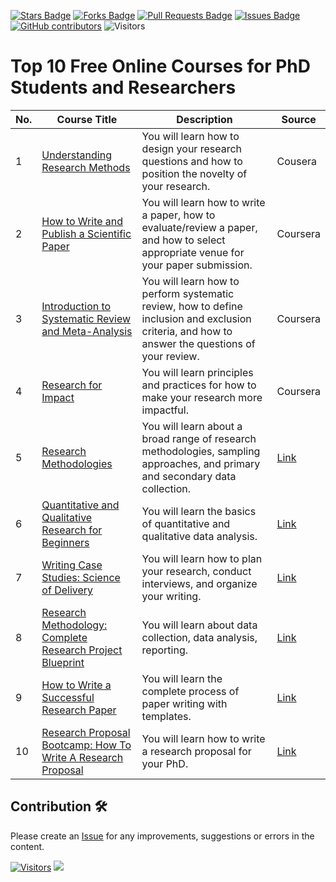 <a href="https://github.com/drshahizan/research-design/stargazers"><img src="https://img.shields.io/github/stars/drshahizan/research-design" alt="Stars Badge"/></a>
<a href="https://github.com/drshahizan/research-design/network/members"><img src="https://img.shields.io/github/forks/drshahizan/research-design" alt="Forks Badge"/></a>
<a href="https://github.com/drshahizan/research-design/pulls"><img src="https://img.shields.io/github/issues-pr/drshahizan/research-design" alt="Pull Requests Badge"/></a>
<a href="https://github.com/drshahizan/research-design"><img src="https://img.shields.io/github/issues/drshahizan/research-design" alt="Issues Badge"/></a>
<a href="https://github.com/drshahizan/research-design/graphs/contributors"><img alt="GitHub contributors" src="https://img.shields.io/github/contributors/drshahizan/research-design?color=2b9348"></a>
![Visitors](https://api.visitorbadge.io/api/visitors?path=https%3A%2F%2Fgithub.com%2Fdrshahizan%2MCSD1043&labelColor=%23d9e3f0&countColor=%23697689&style=flat)

# Top 10 Free Online Courses for PhD Students and Researchers

| No. | Course Title                                                               | Description | Source                                 |
|-----|--------------------------------------------------------------------------|---------------------------------------------------------------------------------------------------------------------------------------------------|--------------------------------------|
| 1   | [Understanding Research Methods](https://www.coursera.org/learn/research-methods)| You will learn how to design your research questions and how to position the novelty of your research.                                              | Cousera   |
| 2   | [How to Write and Publish a Scientific Paper](https://www.coursera.org/learn/how-to-write-a-scientific-paper)                              | You will learn how to write a paper, how to evaluate/review a paper, and how to select appropriate venue for your paper submission.                  | Coursera |
| 3   | [Introduction to Systematic Review and Meta-Analysis](https://www.coursera.org/learn/systematic-review) | You will learn how to perform systematic review, how to define inclusion and exclusion criteria, and how to answer the questions of your review. | Coursera   |
| 4   | [Research for Impact](https://www.coursera.org/learn/research-for-impact) | You will learn principles and practices for how to make your research more impactful. | Coursera|
| 5   | [Research Methodologies]() | You will learn about a broad range of research methodologies, sampling approaches, and primary and secondary data collection.                       | [Link](https://lnkd.in/gqh3VKCC)    |
| 6   | [Quantitative and Qualitative Research for Beginners]()                      | You will learn the basics of quantitative and qualitative data analysis.                                                                            | [Link](https://shorturl.at/uNT58)   |
| 7   | [Writing Case Studies: Science of Delivery]()                                | You will learn how to plan your research, conduct interviews, and organize your writing.                                                            | [Link](https://shorturl.at/ejnMY)   |
| 8   | [Research Methodology: Complete Research Project Blueprint]()                | You will learn about data collection, data analysis, reporting.                                                                                     | [Link](https://lnkd.in/gFU8Nbrv)    |
| 9   | [How to Write a Successful Research Paper]()                                 | You will learn the complete process of paper writing with templates.                                                                                | [Link](https://lnkd.in/g-ni3u5q)    |
| 10  | [Research Proposal Bootcamp: How To Write A Research Proposal]()             | You will learn how to write a research proposal for your PhD.                                                                                       | [Link](https://lnkd.in/gNRitBwX)    |

## Contribution 🛠️
Please create an [Issue](https://github.com/drshahizan/research-design/issues) for any improvements, suggestions or errors in the content.



[![Visitors](https://api.visitorbadge.io/api/visitors?path=https%3A%2F%2Fgithub.com%2Fdrshahizan&labelColor=%23697689&countColor=%23555555&style=plastic)](https://visitorbadge.io/status?path=https%3A%2F%2Fgithub.com%2Fdrshahizan)
![](https://hit.yhype.me/github/profile?user_id=81284918)

